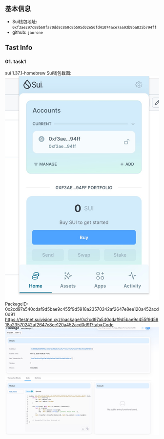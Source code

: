 ## 基本信息
- Sui钱包地址: `0xf3ae297c88b60fa70dd8c860c8b595d02e56fd41074ace7aa93b9ba835b794ff`
- github: `janrone`


## Tast Info

### 01. task1

sui 1.37.1-homebrew
Sui钱包截图: ![Sui钱包截图](../co-learn-2411/images/sui-wallet-img.jpg)
PackageID: 0x2cd97a540cdaf9d5bae9c455f9d5918a23570242af2647e8ee120a452acd0d91 
https://testnet.suivision.xyz/package/0x2cd97a540cdaf9d5bae9c455f9d5918a23570242af2647e8ee120a452acd0d91?tab=Code
![package链上截图](../co-learn-2411/images/task01-2.jpg)

